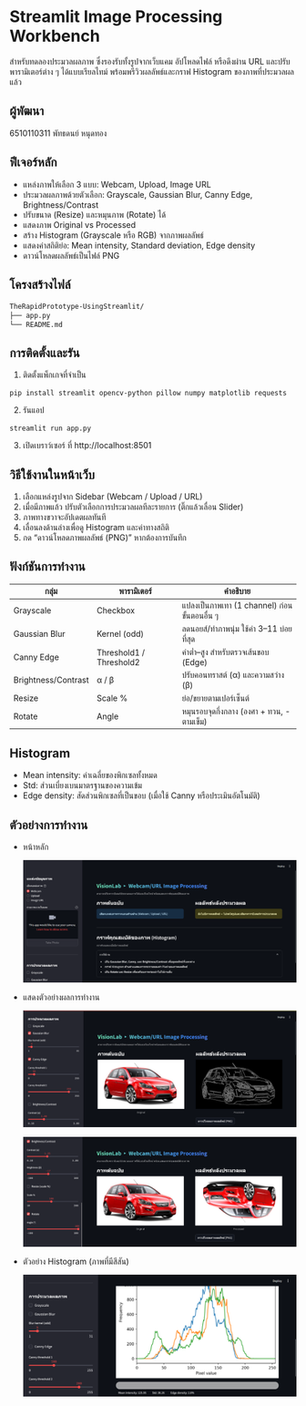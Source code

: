 ﻿# Streamlit Image Processing Workbench

สำหรับทดลองประมวลผลภาพ ซึ่งรองรับทั้งรูปจากเว็บแคม อัปโหลดไฟล์ หรือดึงผ่าน URL และปรับพารามิเตอร์ต่าง ๆ ได้แบบเรียลไทม์ พร้อมพรีวิวผลลัพธ์และกราฟ Histogram ของภาพที่ประมวลผลแล้ว

## ผู้พัฒนา

6510110311 พัทธดนย์ หนุดทอง

## ฟีเจอร์หลัก

- แหล่งภาพให้เลือก 3 แบบ: Webcam, Upload, Image URL
- ประมวลผลภาพด้วยตัวเลือก: Grayscale, Gaussian Blur, Canny Edge, Brightness/Contrast
- ปรับขนาด (Resize) และหมุนภาพ (Rotate) ได้
- แสดงภาพ Original vs Processed
- สร้าง Histogram (Grayscale หรือ RGB) จากภาพผลลัพธ์
- แสดงค่าสถิติย่อ: Mean intensity, Standard deviation, Edge density
- ดาวน์โหลดผลลัพธ์เป็นไฟล์ PNG

## โครงสร้างไฟล์

```
TheRapidPrototype-UsingStreamlit/
├── app.py  
└── README.md   
```

## การติดตั้งและรัน

1. ติดตั้งแพ็กเกจที่จำเป็น

```
pip install streamlit opencv-python pillow numpy matplotlib requests
```

2. รันแอป

```
streamlit run app.py
```

3. เปิดเบราว์เซอร์ ที่ http://localhost:8501

## วิธีใช้งานในหน้าเว็บ

1. เลือกแหล่งรูปจาก Sidebar (Webcam / Upload / URL)
2. เมื่อมีภาพแล้ว ปรับตัวเลือกการประมวลผลทีละรายการ (ติ๊กแล้วเลื่อน Slider)
3. ภาพทางขวาจะอัปเดตผลทันที
4. เลื่อนลงด้านล่างเพื่อดู Histogram และค่าทางสถิติ
5. กด “ดาวน์โหลดภาพผลลัพธ์ (PNG)” หากต้องการบันทึก

## ฟังก์ชันการทำงาน

| กลุ่ม          | พารามิเตอร์  | คำอธิบาย                                                           |
| ------------------- | ----------------------- | -------------------------------------------------------------------------- |
| Grayscale           | Checkbox                | แปลงเป็นภาพเทา (1 channel) ก่อนขั้นตอนอื่น ๆ |
| Gaussian Blur       | Kernel (odd)            | ลดนอยส์/ทำภาพนุ่ม ใช้ค่า 3–11 บ่อยที่สุด  |
| Canny Edge          | Threshold1 / Threshold2 | ค่าต่ำ–สูง สำหรับตรวจเส้นขอบ (Edge)             |
| Brightness/Contrast | α / β                 | ปรับคอนทราสต์ (α) และความสว่าง (β)              |
| Resize              | Scale %                 | ย่อ/ขยายตามเปอร์เซ็นต์                                |
| Rotate              | Angle                   | หมุนรอบจุดกึ่งกลาง (องศา + ทวน, - ตามเข็ม) |

## Histogram

- Mean intensity: ค่าเฉลี่ยของพิกเซลทั้งหมด
- Std: ส่วนเบี่ยงเบนมาตรฐานของความเข้ม
- Edge density: สัดส่วนพิกเซลที่เป็นขอบ (เมื่อใช้ Canny หรือประเมินอัตโนมัติ)

## ตัวอย่างการทำงาน

- หน้าหลัก

  ![1756311481743](image/README/1756311481743.png)
- แสดงตัวอย่างผลการทำงาน

  ![1756311657074](image/README/1756311657074.png)

  ![1756311743160](image/README/1756311743160.png)
- ตัวอย่าง Histogram (ภาพที่มีสีสัน)

  ![1756311909762](image/README/1756311909762.png)

